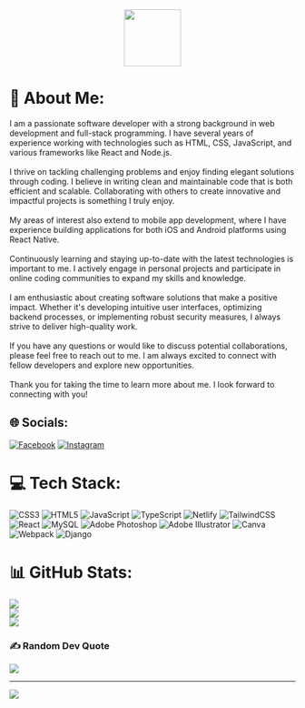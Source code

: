 <div id="header" align="center">
  <img src="https://media.giphy.com/media/M9gbBd9nbDrOTu1Mqx/giphy.gif" width="100"/>
</div>

# 💫 About Me:
I am a passionate software developer with a strong background in web development and full-stack programming. I have several years of experience working with technologies such as HTML, CSS, JavaScript, and various frameworks like React and Node.js.<br><br>I thrive on tackling challenging problems and enjoy finding elegant solutions through coding. I believe in writing clean and maintainable code that is both efficient and scalable. Collaborating with others to create innovative and impactful projects is something I truly enjoy.<br><br>My areas of interest also extend to mobile app development, where I have experience building applications for both iOS and Android platforms using React Native.<br><br>Continuously learning and staying up-to-date with the latest technologies is important to me. I actively engage in personal projects and participate in online coding communities to expand my skills and knowledge.<br><br>I am enthusiastic about creating software solutions that make a positive impact. Whether it's developing intuitive user interfaces, optimizing backend processes, or implementing robust security measures, I always strive to deliver high-quality work.<br><br>If you have any questions or would like to discuss potential collaborations, please feel free to reach out to me. I am always excited to connect with fellow developers and explore new opportunities.<br><br>Thank you for taking the time to learn more about me. I look forward to connecting with you!


## 🌐 Socials:
[![Facebook](https://img.shields.io/badge/Facebook-%231877F2.svg?logo=Facebook&logoColor=white)](https://facebook.com/abderraouf.benamara) [![Instagram](https://img.shields.io/badge/Instagram-%23E4405F.svg?logo=Instagram&logoColor=white)](https://instagram.com/abderraouf.benamara) 

# 💻 Tech Stack:
![CSS3](https://img.shields.io/badge/css3-%231572B6.svg?style=flat-square&logo=css3&logoColor=white) ![HTML5](https://img.shields.io/badge/html5-%23E34F26.svg?style=flat-square&logo=html5&logoColor=white) ![JavaScript](https://img.shields.io/badge/javascript-%23323330.svg?style=flat-square&logo=javascript&logoColor=%23F7DF1E) ![TypeScript](https://img.shields.io/badge/typescript-%23007ACC.svg?style=flat-square&logo=typescript&logoColor=white) ![Netlify](https://img.shields.io/badge/netlify-%23000000.svg?style=flat-square&logo=netlify&logoColor=#00C7B7) ![TailwindCSS](https://img.shields.io/badge/tailwindcss-%2338B2AC.svg?style=flat-square&logo=tailwind-css&logoColor=white) ![React](https://img.shields.io/badge/react-%2320232a.svg?style=flat-square&logo=react&logoColor=%2361DAFB) ![MySQL](https://img.shields.io/badge/mysql-%2300f.svg?style=flat-square&logo=mysql&logoColor=white) ![Adobe Photoshop](https://img.shields.io/badge/adobephotoshop-%2331A8FF.svg?style=flat-square&logo=adobephotoshop&logoColor=white) ![Adobe Illustrator](https://img.shields.io/badge/adobeillustrator-%23FF9A00.svg?style=flat-square&logo=adobeillustrator&logoColor=white) ![Canva](https://img.shields.io/badge/Canva-%2300C4CC.svg?style=flat-square&logo=Canva&logoColor=white) ![Webpack](https://img.shields.io/badge/webpack-%238DD6F9.svg?style=flat-square&logo=webpack&logoColor=black) ![Django](https://img.shields.io/badge/django-%23092E20.svg?style=flat-square&logo=django&logoColor=white)
# 📊 GitHub Stats:
![](https://github-readme-stats.vercel.app/api?username=schismond&theme=blueberry&hide_border=true&include_all_commits=false&count_private=false)<br/>
![](https://github-readme-streak-stats.herokuapp.com/?user=schismond&theme=blueberry&hide_border=true)<br/>
![](https://github-readme-stats.vercel.app/api/top-langs/?username=schismond&theme=blueberry&hide_border=true&include_all_commits=false&count_private=false&layout=compact)

### ✍️ Random Dev Quote
![](https://quotes-github-readme.vercel.app/api?type=horizontal&theme=tokyonight)

---
[![](https://visitcount.itsvg.in/api?id=schismond&icon=3&color=1)](https://visitcount.itsvg.in)

<!-- Proudly created with GPRM ( https://gprm.itsvg.in ) -->
